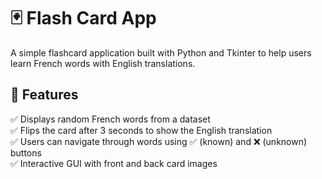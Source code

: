 # 🃏 Flash Card App  
A simple flashcard application built with Python and Tkinter to help users learn French words with English translations.  

## 📌 Features  
✅ Displays random French words from a dataset  
✅ Flips the card after 3 seconds to show the English translation  
✅ Users can navigate through words using ✅ (known) and ❌ (unknown) buttons  
✅ Interactive GUI with front and back card images  
